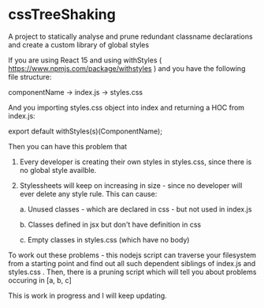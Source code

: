 # cssTreeShaking
A project to statically analyse and prune redundant classname declarations and create a custom library of global styles


If you are using React 15 and using withStyles ( https://www.npmjs.com/package/withstyles ) and you have the following file structure:

   componentName
      -> index.js
      -> styles.css
      
      
      
And you importing styles.css object into index and returning a HOC from index.js:

  export default withStyles(s)(ComponentName);
  
  

Then you can have this problem that 

1. Every developer is creating their own styles in styles.css, since there is no global style availble. 
2. Stylessheets will keep on increasing in size - since no developer will ever delete any style rule. This can cause:

   a. Unused classes  - which are declared in css - but not used in index.js
   
   b. Classes defined in jsx but don't have definition in css 
   
   c. Empty classes in styles.css (which have no body)
   
   
 
 To work out these problems - this nodejs script can traverse your filesystem from a starting point and find out all such dependent siblings of index.js and styles.css . Then, there is a pruning script which will tell you about problems occuring in [a, b, c]
 
 
 This is work in progress and I will keep updating.
   
   
  

